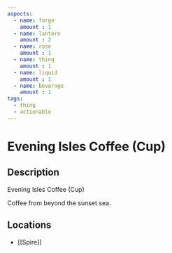 ```yaml
---
aspects: 
  - name: forge
    amount : 1
  - name: lantern
    amount : 2
  - name: rose
    amount : 1
  - name: thing
    amount : 1
  - name: liquid
    amount : 1
  - name: beverage
    amount : 1
tags:
  - thing
  - actionable
---
```


# Evening Isles Coffee (Cup)

## Description
Evening Isles Coffee (Cup)

Coffee from beyond the sunset sea.
## Locations
- [[Spire]]